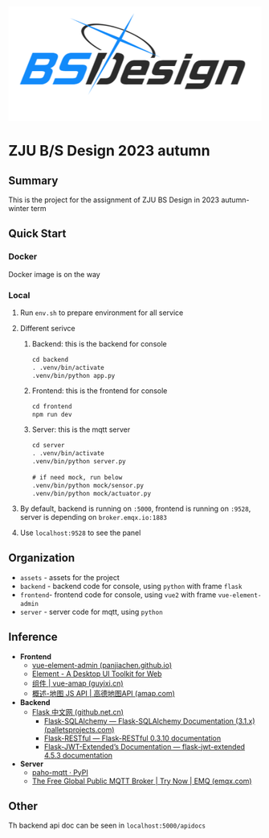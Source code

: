 <div align='center'><img src="./assets/logo.png"></div>

# ZJU B/S Design 2023 autumn

## Summary

This is the project for the assignment of ZJU BS Design in 2023 autumn-winter term



## Quick Start

### Docker

Docker image is on the way

### Local

1. Run `env.sh` to prepare environment for all service

2. Different serivce

   1. Backend: this is the backend for console

      ```shell
      cd backend
      . .venv/bin/activate
      .venv/bin/python app.py
      ```

   2. Frontend: this is the frontend for console

      ```shell
      cd frontend
      npm run dev
      ```

   3. Server: this is the mqtt server

      ```shell
      cd server
      . .venv/bin/activate
      .venv/bin/python server.py
      
      # if need mock, run below
      .venv/bin/python mock/sensor.py
      .venv/bin/python mock/actuator.py
      ```

3. By default, backend is running on `:5000`, frontend is running on `:9528`, server is depending on `broker.emqx.io:1883`

4. Use `localhost:9528` to see the panel



## Organization

- `assets` - assets for the project
- `backend` - backend code for console, using `python` with frame `flask`
- `frontend`- frontend code for console, using `vue2` with frame `vue-element-admin`
- `server` - server code for mqtt, using `python`



## Inference

* **Frontend**
  * [vue-element-admin (panjiachen.github.io)](https://panjiachen.github.io/vue-element-admin-site/#/)
  * [Element - A Desktop UI Toolkit for Web](https://element.eleme.cn/#/en-US)
  * [组件 | vue-amap (guyixi.cn)](https://docs.guyixi.cn/vue-amap/#/)
  * [概述-地图 JS API | 高德地图API (amap.com)](https://lbs.amap.com/api/javascript-api/summary)
* **Backend**
  * [Flask 中文网 (github.net.cn)](https://flask.github.net.cn/)
    * [Flask-SQLAlchemy — Flask-SQLAlchemy Documentation (3.1.x) (palletsprojects.com)](https://flask-sqlalchemy.palletsprojects.com/en/3.1.x/)
    * [Flask-RESTful — Flask-RESTful 0.3.10 documentation](https://flask-restful.readthedocs.io/en/latest/index.html)
    * [Flask-JWT-Extended’s Documentation — flask-jwt-extended 4.5.3 documentation](https://flask-jwt-extended.readthedocs.io/en/stable/index.html)
* **Server**
  * [paho-mqtt · PyPI](https://pypi.org/project/paho-mqtt/)
  * [The Free Global Public MQTT Broker | Try Now | EMQ (emqx.com)](https://www.emqx.com/en/mqtt/public-mqtt5-broker)



## Other

Th backend api doc can be seen in `localhost:5000/apidocs`
